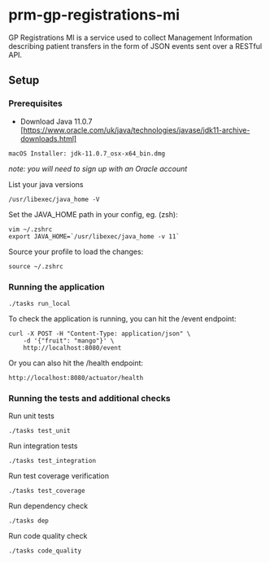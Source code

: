 # prm-gp-registrations-mi

GP Registrations MI is a service used to collect Management Information describing patient transfers in the form of JSON events sent over a RESTful API.

## Setup

### Prerequisites

- Download Java 11.0.7 [https://www.oracle.com/uk/java/technologies/javase/jdk11-archive-downloads.html]
```
macOS Installer: jdk-11.0.7_osx-x64_bin.dmg
```
*note: you will need to sign up with an Oracle account*

List your java versions
```
/usr/libexec/java_home -V 
```

Set the JAVA_HOME path in your config, eg. (zsh):
```
vim ~/.zshrc
export JAVA_HOME=`/usr/libexec/java_home -v 11`
```

Source your profile to load the changes:
```
source ~/.zshrc
```

### Running the application

```
./tasks run_local
```
To check the application is running, you can hit the /event endpoint:
```
curl -X POST -H "Content-Type: application/json" \
    -d '{"fruit": "mango"}' \
    http://localhost:8080/event
```

Or you can also hit the /health endpoint:
```
http://localhost:8080/actuator/health
```


### Running the tests and additional checks

Run unit tests
```
./tasks test_unit
```

Run integration tests
```
./tasks test_integration
```

Run test coverage verification
```
./tasks test_coverage
```

Run dependency check
```
./tasks dep
```

Run code quality check
```
./tasks code_quality
```